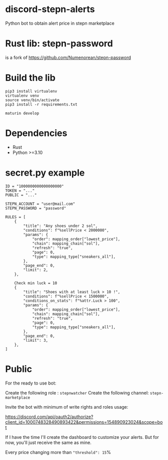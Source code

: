 # discord-stepn-alerts

Python bot to obtain alert price in stepn marketplace

# Rust lib: stepn-password

is a fork of https://github.com/Numenorean/stepn-password

# Build the lib

```
pip3 install virtualenv
virtualenv venv
source venv/bin/activate
pip3 install -r requirements.txt

maturin develop
```

# Dependencies

- Rust
- Python >=3.10

# secret.py example

```
ID = "1000000000000000000"
TOKEN = "..."
PUBLIC = "..."

STEPN_ACCOUNT = "user@mail.com"
STEPN_PASSWORD = "password"

RULES = [
    {
        "title": "Any shoes under 2 sol",
        "conditions": f"%sellPrice < 2000000",
        "params": {
            "order": mapping_order["lowest_price"],
            "chain": mapping_chain["sol"],
            "refresh": "true",
            "page": 0,
            "type": mapping_type["sneakers_all"],
        },
        "page_end": 0,
        "limit": 2,
    },

    Check min luck = 10
    {
        "title": "Shoes with at least luck > 10 !",
        "conditions": f"%sellPrice < 1500000",
        "conditions_on_stats": f"%attr.Luck > 100",
        "params": {
            "order": mapping_order["lowest_price"],
            "chain": mapping_chain["sol"],
            "refresh": "true",
            "page": 0,
            "type": mapping_type["sneakers_all"],
        },
        "page_end": 0,
        "limit": 3,
    },
]
```

# Public

For the ready to use bot:

Create the following role : `stepnwatcher`
Create the following channel: `stepn-marketplace`

Invite the bot with minimum of write rights and roles usage:

https://discord.com/api/oauth2/authorize?client_id=1000748328490893422&permissions=154890923024&scope=bot

If I have the time I'll create the dashboard to customize your alerts. But for now, you'll just receive the same as
mine.

Every price changing more than `"threshold": 15`%